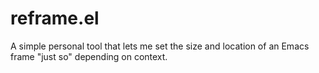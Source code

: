 # reframe.el

A simple personal tool that lets me set the size and location of an Emacs
frame "just so" depending on context.

[//]: # (README.md ends here)
